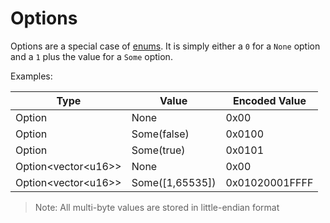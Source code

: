 # Options

Options are a special case of [enums](enums.md). It is simply either a `0` for a `None` option and a `1` plus the value
for a `Some` option.

Examples:

| Type                 | Value           | Encoded Value  |
|----------------------|-----------------|----------------|
| Option<bool>         | None            | 0x00           |
| Option<bool>         | Some(false)     | 0x0100         |
| Option<bool>         | Some(true)      | 0x0101         |
| Option<vector\<u16>> | None            | 0x00           |
| Option<vector\<u16>> | Some([1,65535]) | 0x01020001FFFF |

> Note: All multi-byte values are stored in little-endian format